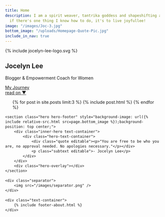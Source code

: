 ```yaml
---
title: Home
description: I am a spirit weaver, tantrika goddess and shapeshifting artist. And
  if there's one thing I know how to do, it's to live joyfullee!
image: "/images/Joc-3.jpg"
bottom_image: "/uploads/Homepage-Quote-Pic.jpg"
include_in_nav: true
---
```


<section class="hero" style="background-image: url({% include relative-src.html src=page.image %})">
	<div class="inner-hero text-container">
		<div class="hero-text-container">
			<div class="hero-logo">{% include jocelyn-lee-logo.svg %}</div>
			<h1 id="landing-page-heading">Jocelyn Lee</h1>
			<p class="subtext editable">Blogger &amp; Empowerment Coach for Women&nbsp;</p>
			<div class="cta button alt editable" id="cta-my-journey"><a href="/my-journey/">My Journey</a></div>
		</div>
	</div>
	<div class="read-on"><a href="#read-on">read on <span class="arrow">&#x25BC;</span></a></div>
</section>

<div class="content" id="read-on">
	<section>
		<div class="text-container">
			<ul class="blog-posts">
				{% for post in site.posts limit:3 %}
					{% include post.html %}
				{% endfor %}
			</ul>
		</div>
	</section>

	<section class="hero hero-footer" style="background-image: url({% include relative-src.html src=page.bottom_image %});background-position: top center;">
		<div class="inner-hero text-container">
			<div class="hero-text-container">
				<div class="quote editable"><p>"You are free to be who you are, no approval needed. No apologies necessary."</p></div>
				<p class="subtext editable">- Jocelyn Lee</p>
			</div>
		</div>
		<div class="hero-overlay"></div>
	</section>

	<div class="separator">
		<img src="/images/separator.png" />
	</div>

	<div class="text-container">
		{% include footer-about.html %}
	</div>
</div>
